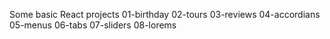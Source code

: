 Some basic React projects
01-birthday
02-tours
03-reviews
04-accordians
05-menus
06-tabs
07-sliders
08-lorems

